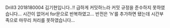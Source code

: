 Drill3 2018180004 김기현입니다..!!
급하게 커밋하느라 커밋 규정을 준수하지 못하였습니다...
시간이 없어서 for문으로 반복하였고...
반전은 'h'를 추가하면 됐는데 시간부족으로 마무리 처리를 못하였습니다...

